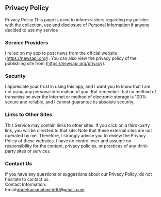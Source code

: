 Privacy Policy  
----------------

Privacy Policy
This page is used to inform visitors regarding my policies with the collection, use and disclosure of Personal Information if anyone decided to use my service

### Service Providers  
I relied on my app to post news from the official website (https://newsapi.org/). You can also view the privacy policy of the publishing site from (https://newsapi.org/privacy).  

### Security 
I appreciate your trust in using this app, and I want you to know that I am not using any personal information of you. But remember that no method of transmission over the Internet or method of electronic storage is 100% secure and reliable, and I cannot guarantee its absolute security. 

### Links to Other Sites
This Service may contain links to other sites. If you click on a third-party link, you will be directed to that site. Note that these external sites are not operated by me. Therefore, I strongly advise you to review the Privacy Policy of these websites. I have no control over and assume no responsibility for the content, privacy policies, or practices of any third-party sites or services.


### Contact Us  
If you have any questions or suggestions about our Privacy Policy, do not hesitate to contact us.  
Contact Information:  
Email:abdelramanahmed00@gmail.com
